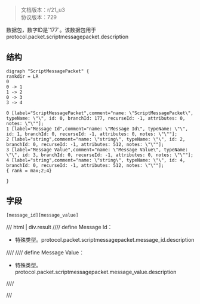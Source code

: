 # <!-- md:samp ScriptMessagePacket -->

> 文档版本：r/21_u3<br/>协议版本：729

<!-- md:samp ScriptMessagePacket -->数据包，数字ID是`177`。该数据包用于protocol.packet.scriptmessagepacket.description

## 结构

```viz
digraph "ScriptMessagePacket" {
rankdir = LR
0
0 -> 1
1 -> 2
0 -> 3
3 -> 4

0 [label="ScriptMessagePacket",comment="name: \"ScriptMessagePacket\", typeName: \"\", id: 0, branchId: 177, recurseId: -1, attributes: 0, notes: \"\""];
1 [label="Message Id",comment="name: \"Message Id\", typeName: \"\", id: 1, branchId: 0, recurseId: -1, attributes: 0, notes: \"\""];
2 [label="string",comment="name: \"string\", typeName: \"\", id: 2, branchId: 0, recurseId: -1, attributes: 512, notes: \"\""];
3 [label="Message Value",comment="name: \"Message Value\", typeName: \"\", id: 3, branchId: 0, recurseId: -1, attributes: 0, notes: \"\""];
4 [label="string",comment="name: \"string\", typeName: \"\", id: 4, branchId: 0, recurseId: -1, attributes: 512, notes: \"\""];
{ rank = max;2;4}

}

```

## 字段

```title='ScriptMessagePacket'
[message_id][message_value]
```

/// html | div.result
//// define
Message Id：[<!-- md:samp string -->](../types/string.md)

- 特殊类型。protocol.packet.scriptmessagepacket.message_id.description


////
//// define
Message Value：[<!-- md:samp string -->](../types/string.md)

- 特殊类型。protocol.packet.scriptmessagepacket.message_value.description


////

///

